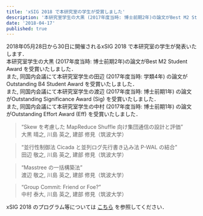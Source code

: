 ```yaml
---
title: 'xSIG 2018 で本研究室の学生が受賞しました'
description: '本研究室学生の大黒 (2017年度当時: 博士前期2年)の論文がBest M2 Student Award を受賞いたしました．'
date: '2018-04-17'
published: true
---
```


2018年05月28日から30日に開催されるxSIG 2018 で本研究室の学生が発表いたします．  
本研究室学生の大黒 (2017年度当時: 博士前期2年)の論文がBest M2 Student Award を受賞いたしました．  
また, 同国内会議にて本研究室学生の田辺 (2017年度当時: 学類4年) の論文がOutstanding B4 Student Award を受賞いたしました．  
また, 同国内会議にて本研究室学生の渡辺 (2017年度当時: 博士前期1年) の論文がOutstanding Significance Award (Sig) を受賞いたしました．  
また, 同国内会議にて本研究室学生の中村 (2017年度当時: 博士前期1年) の論文がOutstanding Effort Award (Eff) を受賞いたしました．  


> “Skew を考慮した MapReduce Shuffle 向け集団通信の設計と評価”  
大黒 晴之, 川島 英之, 建部 修見（筑波大学）

> “並行性制御法 Cicada と並列ログ先行書き込み法 P-WAL の結合”  
田辺 敬之, 川島 英之, 建部 修見（筑波大学）

> “Masstree の一括構築法”  
渡辺 敬之, 川島 英之, 建部 修見（筑波大学）

> “Group Commit: Friend or Foe?”  
中村 泰大, 川島 英之, 建部 修見（筑波大学）

xSIG 2018 のプログラム等については [こちら](http://xsig.hpcc.jp/2018/) を参照してください．

